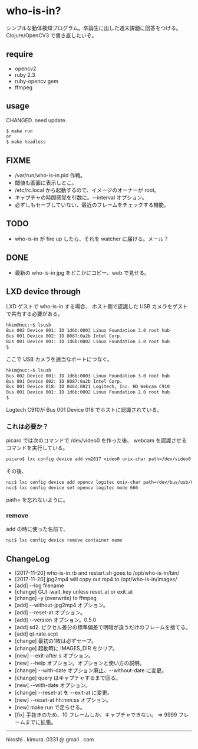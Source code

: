 # who-is-in?

シンプルな動体検知プログラム。卒論生に出した週末課題に回答をつける。
Clojure/OpenCV3 で書き直したいぞ。

## require

* opencv2
* ruby 2.3
* ruby-opencv gem
* ffmpeg

## usage

CHANGED. need update.

```sh
$ make run
or
$ make headless
```

## FIXME

* /var/run/who-is-in.pid 作戦。
* 閾値も画面に表示しとこ。
* /etc/rc.local から起動するので、イメージのオーナーが root。
* キャプチャの時間感覚を引数に。--interval オプション。
* 必ずしもセーブしていない、最近のフレームをチェックする機能。

## TODO

* who-is-in が fire up したら、それを watcher に届ける。メール？

## DONE

* 最新の who-is-in jpg をどこかにコピー、web で見せる。

## LXD device through

LXD ゲストで who-is-in する場合、
ホスト側で認識した USB カメラをゲストで共有する必要がある。

```sh
hkim@nuc:~$ lsusb
Bus 002 Device 001: ID 1d6b:0003 Linux Foundation 3.0 root hub
Bus 001 Device 002: ID 8087:0a2b Intel Corp.
Bus 001 Device 001: ID 1d6b:0002 Linux Foundation 2.0 root hub
$
```

ここで USB カメラを適当なポートにつなぐ。

```sh
hkim@nuc:~$ lsusb
Bus 002 Device 001: ID 1d6b:0003 Linux Foundation 3.0 root hub
Bus 001 Device 002: ID 8087:0a2b Intel Corp.
Bus 001 Device 018: ID 046d:0821 Logitech, Inc. HD Webcam C910
Bus 001 Device 001: ID 1d6b:0002 Linux Foundation 2.0 root hub
$
```
Logtech C910が Bus 001 Device 018 でホストに認識されている。

### これは必要か？

picaro では次のコマンドで /dev/video0 を作った後、
webcam を認識させるコマンドを実行している。

```sh
picaro$ lxc config device add vm2017 video0 unix-char path=/dev/video0
```

その後、

```sh
nuc$ lxc config device add opencv logitec unix-char path=/dev/bus/usb/001/018
nuc$ lxc config device set opencv logitec mode 666
```

path= を忘れないように。

### remove

add の時に使った名前で、

```sh
nuc$ lxc config device remove container name
```

## ChangeLog

* [2017-11-20] who-is-in.rb and restart.sh goes to /opt/who-is-in/bin/
* [2017-11-20] jpg2mp4 will copy out.mp4 to /opt/who-is-in/images/
* [add] --log filename
* [change] GUI::wait\_key unless reset\_at or exit\_at
* [change] -y (overwrite) to ffmpeg
* [add] --without-jpg2mp4 オプション。
* [add] --reset-at オプション。
* [add] --version オプション。0.5.0
* [add] sd2. ピクセル差分の標準偏差で明暗が違うだけのフレームを捨てる。
* [add] qt-rate.scpt
* [change] 最初の1枚は必ずセーブ。
* [change] 起動時に IMAGES_DIR をクリア。
* [new] --exit-after s オプション。
* [new] --help オプション。オプションと使い方の説明。
* [change] --with-date オプション廃止、--without-date に変更。
* [change] query はキャプチャするまで回る。
* [new] --with-date オプション。
* [change] --reset-at を --exit-at に変更。
* [new] --reset-at hh:mm:ss オプション。
* [new] make run で走らせる。
* [fix] 手抜きのため、10 フレームしか、キャプチャできない。
  => 9999 フレームまでに拡張。

---
hiroshi . kimura. 0331 @ gmail . com
